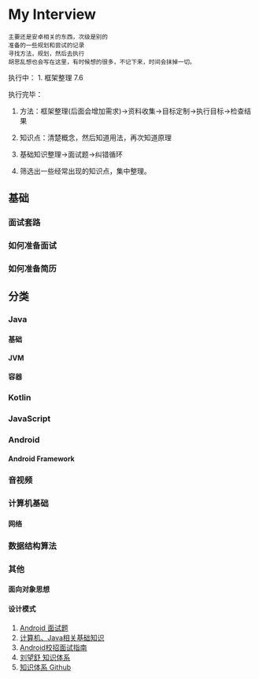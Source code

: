 # My Interview
	主要还是安卓相关的东西，次级是别的
	准备的一些规划和尝试的记录
	寻找方法，规划，然后去执行
	胡思乱想也会写在这里，有时候想的很多，不记下来，时间会抹掉一切。

执行中：
	1. 框架整理 7.6

执行完毕：


1. 方法：框架整理(后面会增加需求)->资料收集->目标定制->执行目标->检查结果

2. 知识点：清楚概念，然后知道用法，再次知道原理

3. 基础知识整理->面试题->纠错循环

4. 筛选出一些经常出现的知识点，集中整理。

## 基础
### 面试套路
### 如何准备面试
### 如何准备简历

## 分类
### Java
#### 基础
#### JVM
#### 容器
### Kotlin
### JavaScript
### Android
#### Android Framework
### 音视频
### 计算机基础
#### 网络
### 数据结构算法
### 其他
#### 面向对象思想
#### 设计模式


1. [Android 面试题](https://github.com/Timdk857/Android-Architecture-knowledge-2-)
2. [计算机、Java相关基础知识](https://hadyang.com/interview/)
3. [Android校招面试指南](https://github.com/LRH1993/android_interview)
3. [刘望舒 知识体系](http://liuwangshu.cn/system/)
4. [知识体系 Github](https://github.com/henrymorgen/android-knowledge-system)



